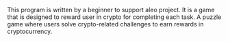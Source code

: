 This program is written by a beginner to support aleo project.
It is a game that is designed to reward user in crypto for completing each task.
A puzzle game where users solve crypto-related challenges to earn rewards in cryptocurrency. 

